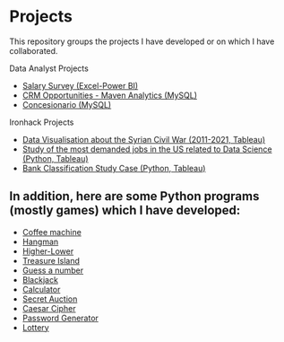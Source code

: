 # Projects

This repository groups the projects I have developed or on which I have collaborated.

Data Analyst Projects

- [Salary Survey (Excel-Power BI)](data_analyst_projects/salary_survey_excel_powerbi)
- [CRM Opportunities - Maven Analytics (MySQL)](data_analyst_projects/crm_opportunities_mysql)
- [Concesionario (MySQL)](data_analyst_projects/proyecto_SQL_concesionario)

Ironhack Projects

- [Data Visualisation about the Syrian Civil War (2011-2021, Tableau)](ironhack_projects/syrian_civil_war_final_project)
- [Study of the most demanded jobs in the US related to Data Science (Python, Tableau)](ironhack_projects/US_data_science_hires_getafix)
- [Bank Classification Study Case (Python, Tableau)](ironhack_projects/bank_classification_mid_project)


## In addition, here are some Python programs (mostly games) which I have developed:

- [Coffee machine](https://github.com/lluis90badia/projects/blob/main/python_programs/coffee_machine/27-coffee.py)
- [Hangman](https://github.com/lluis90badia/projects/blob/main/python_programs/16-hangman.py)
- [Higher-Lower](https://github.com/lluis90badia/projects/tree/main/python_programs/higher_lower)
- [Treasure Island](https://github.com/lluis90badia/projects/blob/main/python_programs/5-treasure_island.py)
- [Guess a number](https://github.com/lluis90badia/projects/blob/main/python_programs/26-guess.py)
- [Blackjack](https://github.com/lluis90badia/projects/blob/main/python_programs/24-blackjack.py)
- [Calculator](https://github.com/lluis90badia/projects/blob/main/python_programs/23-calculator.py)
- [Secret Auction](https://github.com/lluis90badia/projects/blob/main/python_programs/21-secret_auction.py)
- [Caesar Cipher](https://github.com/lluis90badia/projects/blob/main/python_programs/18-caesar_cipher.py)
- [Password Generator](https://github.com/lluis90badia/projects/blob/main/python_programs/15-password_generator.py)
- [Lottery](https://github.com/lluis90badia/projects/blob/main/python_programs/11-lottery.py)
